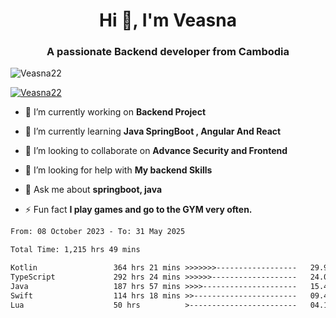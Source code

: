 <h1 align="center">Hi 👋, I'm Veasna</h1>
<h3 align="center">A passionate Backend developer from Cambodia</h3>

<p align="left"> <img src="https://komarev.com/ghpvc/?username=Veasna22&label=Profile%20views&color=0e75b6&style=flat" alt="Veasna22" /> </p>

<p align="left"> <a href="https://github.com/ryo-ma/github-profile-trophy"><img src="https://github-profile-trophy.vercel.app/?username=veasna22&theme=dracula" alt="Veasna22" /></a> </p>

- 🔭 I’m currently working on **Backend Project**

- 🌱 I’m currently learning **Java SpringBoot , Angular And React**

- 👯 I’m looking to collaborate on **Advance Security and Frontend**

- 🤝 I’m looking for help with **My backend Skills**

- 💬 Ask me about **springboot, java**

- ⚡ Fun fact **I play games and go to the GYM very often.**

<!--START_SECTION:waka-->

```txt
From: 08 October 2023 - To: 31 May 2025

Total Time: 1,215 hrs 49 mins

Kotlin                 364 hrs 21 mins >>>>>>>------------------   29.97 %
TypeScript             292 hrs 24 mins >>>>>>-------------------   24.05 %
Java                   187 hrs 57 mins >>>>---------------------   15.46 %
Swift                  114 hrs 18 mins >>-----------------------   09.40 %
Lua                    50 hrs          >------------------------   04.11 %
```

<!--END_SECTION:waka-->

